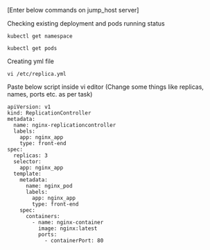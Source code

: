 [Enter below commands on jump_host server]


Checking existing deployment and  pods running status
```
kubectl get namespace
```
```
kubectl get pods
```

Creating yml file
```
vi /etc/replica.yml
```
Paste below script inside vi editor (Change some things like replicas, names, ports etc. as per task)
```
apiVersion: v1
kind: ReplicationController
metadata:
  name: nginx-replicationcontroller
  labels:
    app: nginx_app
    type: front-end
spec:
  replicas: 3
  selector:
    app: nginx_app
  template:
    metadata:
      name: nginx_pod
      labels:
        app: nginx_app
        type: front-end
    spec:
      containers:
        - name: nginx-container
          image: nginx:latest
          ports:
            - containerPort: 80
```
